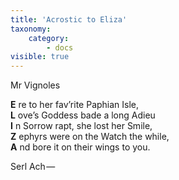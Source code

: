 ```yaml
---
title: 'Acrostic to Eliza'
taxonomy:
    category:
        - docs
visible: true
---
```


<div class="author">Mr Vignoles</div>

**E** re to her fav’rite Paphian Isle,  
**L** ove’s Goddess bade a long Adieu  
**I** n Sorrow rapt, she lost her Smile,  
**Z** ephyrs were on the Watch the while,  
**A** nd bore it on their wings to you.  
  
Serl Ach — 